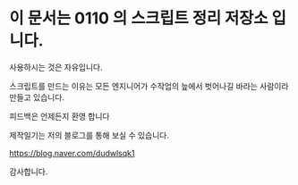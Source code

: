 # 이 문서는 0110 의 스크립트 정리 저장소 입니다.

사용하시는 것은 자유입니다.

스크립트를 만드는 이유는 모든 엔지니어가 수작업의 늪에서 벗어나길 바라는 사람이라 만들고 있습니다.

피드백은 언제든지 환영 합니다

제작일기는 저의 블로그를 통해 보실 수 있습니다.

https://blog.naver.com/dudwlsqk1

감사합니다.